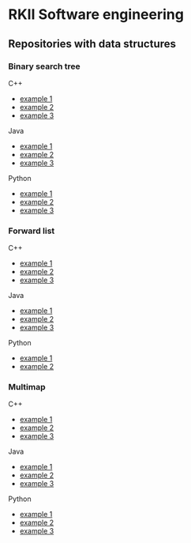# RKII Software engineering

## Repositories with data structures

### Binary search tree

C++

- [example 1](https://github.com/ned14/nedtries)
- [example 2](https://github.com/evanw/kiwi)
- [example 3](https://github.com/wichtounet/btrees)

Java

- [example 1](https://github.com/ignl/BinarySearchTrees)
- [example 2](https://github.com/alexander-hamme/Twitter_Bot_Detector)
- [example 3](https://github.com/CaMnter/BasicExercises)

Python

- [example 1](https://github.com/joowani/binarytree)
- [example 2](https://github.com/bmaia/binwally)
- [example 3](https://github.com/mozman/bintrees)

### Forward list

C++

- [example 1](https://github.com/ivanseidel/LinkedList)
- [example 2](https://github.com/mohaps/lrucache11)
- [example 3](https://github.com/CaptGreg/SenecaOOP345-attic)

Java

- [example 1](https://github.com/harshalbenake/hbworkspace1-100)
- [example 2](https://github.com/coder-er-er/Data-Structures-in-Java)
- [example 3](https://github.com/sherxon/AlgoDS)

Python

- [example 1](https://github.com/rgsoda/pypy-llist)
- [example 2](https://github.com/rmotr-group-projects/pyp-w2-gw-linked-list)

### Multimap

C++

- [example 1](https://github.com/mapnik/mapnik)
- [example 2](https://github.com/XCSoar/XCSoar)
- [example 3](https://github.com/ethz-asl/maplab)

Java

- [example 1](https://github.com/mapsforge/mapsforge)
- [example 2](https://github.com/greenrobot/greenDAO)
- [example 3](https://github.com/umano/AndroidSlidingUpPanel)

Python

- [example 1](https://github.com/python-visualization/folium)
- [example 2](https://github.com/MongoEngine/mongoengine)
- [example 3](https://github.com/byt3bl33d3r/CrackMapExec)